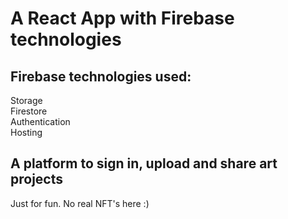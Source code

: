 # A React App with Firebase technologies

## Firebase technologies used:
Storage  
Firestore  
Authentication  
Hosting  

## A platform to sign in, upload and share art projects
Just for fun.
No real NFT's here :)




